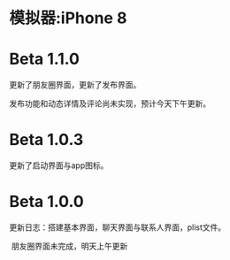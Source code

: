 # 模拟器:iPhone 8

# Beta 1.1.0

更新了朋友圈界面，更新了发布界面。

发布功能和动态详情及评论尚未实现，预计今天下午更新。

# Beta 1.0.3

更新了启动界面与app图标。

# Beta 1.0.0

更新日志：搭建基本界面，聊天界面与联系人界面，plist文件。

​				    朋友圈界面未完成，明天上午更新